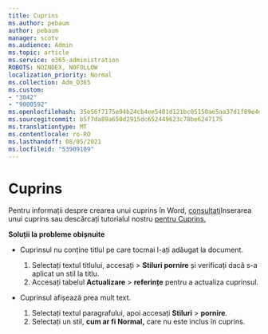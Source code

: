 ```yaml
---
title: Cuprins
ms.author: pebaum
author: pebaum
manager: scotv
ms.audience: Admin
ms.topic: article
ms.service: o365-administration
ROBOTS: NOINDEX, NOFOLLOW
localization_priority: Normal
ms.collection: Adm_O365
ms.custom:
- "3042"
- "9000592"
ms.openlocfilehash: 35e56f7175e94b24cb4ee5401d121bc05150ae5aa37d1f89e4da5989a80906e5
ms.sourcegitcommit: b5f7da89a650d2915dc652449623c78be6247175
ms.translationtype: MT
ms.contentlocale: ro-RO
ms.lasthandoff: 08/05/2021
ms.locfileid: "53909109"
---
```

# <a name="table-of-contents"></a>Cuprins

Pentru informații despre crearea unui cuprins în Word, [consultați](https://support.office.com/article/882e8564-0edb-435e-84b5-1d8552ccf0c0)Inserarea unui cuprins sau descărcați tutorialul nostru [pentru Cuprins.](https://go.microsoft.com/fwlink/?linkid=2065106)

**Soluții la probleme obișnuite**

- Cuprinsul nu conține titlul pe care tocmai l-ați adăugat la document.
  1. Selectați textul titlului, accesați   >  **Stiluri pornire** și verificați dacă s-a aplicat un stil la titlu.
  2. Accesați tabelul **Actualizare**  >  **referințe** pentru a actualiza cuprinsul.

- Cuprinsul afișează prea mult text. 
  1. Selectați textul paragrafului, apoi accesați **Stiluri**  >  **pornire**.
  2. Selectați un stil, **cum ar fi Normal,** care nu este inclus în cuprins.